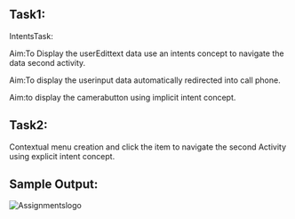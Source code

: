 
Task1:
-----
IntentsTask:

Aim:To Display the userEdittext data use an intents concept to navigate the data second activity.

Aim:To display the userinput data automatically redirected into call phone.

Aim:to display the camerabutton  using implicit intent concept.

Task2:
----
Contextual menu creation and click the item to navigate the second Activity using explicit intent concept.

Sample Output:
-------------
![Assignmentslogo](https://user-images.githubusercontent.com/51777024/93658867-19349380-fa5d-11ea-969c-ff92bd26b46f.png)
